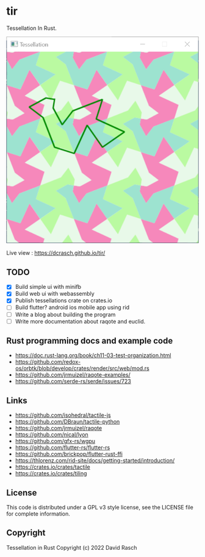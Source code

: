 # tir

Tessellation In Rust.

![tessellations-minifb.png](https://github.com/dcrasch/tir/blob/master/tessellations-minifb.png?raw=true)

Live view : https://dcrasch.github.io/tir/
## TODO

- [x] Build simple ui with minifb
- [x] Build web ui with webassembly 
- [x] Publish tessellations crate on crates.io
- [ ] Build flutter? android ios mobile app using rid
- [ ] Write a blog about building the program
- [ ] Write more documentation about raqote and euclid.

## Rust programming docs and example code

* https://doc.rust-lang.org/book/ch11-03-test-organization.html
* https://github.com/redox-os/orbtk/blob/develop/crates/render/src/web/mod.rs
* https://github.com/jrmuizel/raqote-examples/
* https://github.com/serde-rs/serde/issues/723

## Links

* https://github.com/isohedral/tactile-js
* https://github.com/DBraun/tactile-python
* https://github.com/jrmuizel/raqote
* https://github.com/nical/lyon
* https://github.com/gfx-rs/wgpu
* https://github.com/flutter-rs/flutter-rs
* https://github.com/brickpop/flutter-rust-ffi
* https://thlorenz.com/rid-site/docs/getting-started/introduction/
* https://crates.io/crates/tactile
* https://crates.io/crates/tiling

## License

This code is distributed under a GPL v3 style license, see the LICENSE file for complete information.

## Copyright

Tessellation in Rust Copyright (c) 2022 David Rasch
